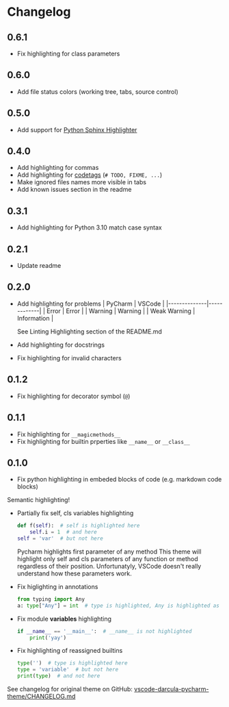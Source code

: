 # Changelog

## 0.6.1

- Fix highlighting for class parameters

## 0.6.0

- Add file status colors (working tree, tabs, source control)

## 0.5.0

- Add support for [Python Sphinx Highlighter](https://marketplace.visualstudio.com/items?itemName=leonhard-s.python-sphinx-highlight)

## 0.4.0

- Add highlighting for commas
- Add highlighting for [codetags](https://peps.python.org/pep-0350/) (`# TODO, FIXME, ...`)
- Make ignored files names more visible in tabs
- Add known issues section in the readme

## 0.3.1

- Add highlighting for Python 3.10 match case syntax

## 0.2.1

- Update readme

## 0.2.0

- Add highlighting for problems
  | PyCharm      | VSCode      |
  |--------------|-------------|
  | Error        | Error       |
  | Warning      | Warning     |
  | Weak Warning | Information |
  
  See Linting Highlighting section of the README.md
- Add highlighting for docstrings
- Fix highlighting for invalid characters

## 0.1.2

- Fix highlighting for decorator symbol (`@`)

## 0.1.1

- Fix highlighting for `__magicmethods__`
- Fix highlighting for builtin prperties like `__name__` or `__class__`

## 0.1.0

- Fix python highlighting in embeded blocks of code (e.g. markdown code blocks)

Semantic highlighting!

- Partially fix self, cls variables highlighting

  ```py
  def f(self):  # self is highlighted here
      self.i = 1  # and here
  self = 'var'  # but not here
  ```

  Pycharm highlights first parameter of any method
  This theme will highlight only self and cls parameters of any function or method regardless of their position.
  Unfortunatyly, VSCode doesn't really understand how these parameters work.

- Fix higlighting in annotations

  ```py
  from typing import Any
  a: type["Any"] = int  # type is highlighted, Any is highlighted as class
  ```

- Fix module __variables__ highlighting

  ```py
  if __name__ == '__main__':  # __name__ is not highlighted
      print('yay')
  ```

- Fix highlighting of reassigned builtins

    ```py
    type('')  # type is highlighted here
    type = 'variable'  # but not here
    print(type)  # and not here
    ```

See changelog for original theme on GitHub: [vscode-darcula-pycharm-theme/CHANGELOG.md](https://github.com/garytyler/vscode-darcula-pycharm-theme/blob/8ac67ce56a2c19856c3e80872e2bc51c65ba5b92/CHANGELOG.md)
